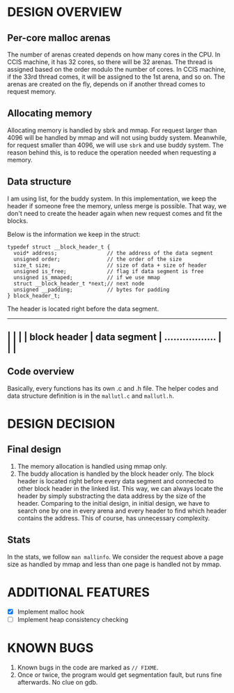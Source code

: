 # DESIGN OVERVIEW

## Per-core malloc arenas

The number of arenas created depends on how many cores in the CPU. In CCIS machine, it has 32 cores, so there will be 32 arenas.
The thread is assigned based on the order modulo the number of cores. In CCIS machine, if the 33rd thread comes, it will be assigned to the 1st arena, and so on.
The arenas are created on the fly, depends on if another thread comes to request memory.

## Allocating memory

Allocating memory is handled by sbrk and mmap. For request larger than 4096 will be handled by mmap and will not using buddy system.
Meanwhile, for request smaller than 4096, we will use `sbrk` and use buddy system. The reason behind this, is to reduce the operation 
needed when requesting a memory.

## Data structure

I am using list, for the buddy system. In this implementation, we keep the header if someone free the memory, unless merge is possible.
That way, we don't need to create the header again when new request comes and fit the blocks.

Below is the information we keep in the struct:

```
typedef struct __block_header_t {
  void* address;                // the address of the data segment
  unsigned order;               // the order of the size
  size_t size;                  // size of data + size of header
  unsigned is_free;             // flag if data segment is free
  unsigned is_mmaped;           // if we use mmap
  struct __block_header_t *next;// next node
  unsigned __padding;           // bytes for padding
} block_header_t;
```

The header is located right before the data segment.

------------------------------------------------------------
|                 |                     |
|  block header   |     data segment    | .................
|                 |                     |
------------------------------------------------------------

## Code overview

Basically, every functions has its own .c and .h file. The helper codes and data structure definition
is in the `mallutl.c` and `mallutl.h`.

# DESIGN DECISION

## Final design

1. The memory allocation is handled using mmap only.
2. The buddy allocation is handled by the block header only. The block header is located right before every data segment and connected to other block header in the linked list.
This way, we can always locate the header by simply substracting the data address by the size of the header.
Comparing to the initial design, in initial design, we have to search one by one in every arena and every header to find which header contains the address. This of course, has unnecessary complexity.

## Stats

In the stats, we follow `man mallinfo`. We consider the request above a page size as handled by mmap and less than one page is handled not by mmap. 


# ADDITIONAL FEATURES

- [x] Implement malloc hook 
- [ ] Implement heap consistency checking

# KNOWN BUGS

1. Known bugs in the code are marked as `// FIXME`.
2. Once or twice, the program would get segmentation fault, but runs fine afterwards. No clue on gdb.

